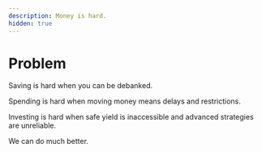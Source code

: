 ```yaml
---
description: Money is hard.
hidden: true
---
```


# Problem

Saving is hard when you can be debanked.

Spending is hard when moving money means delays and restrictions.

Investing is hard when safe yield is inaccessible and advanced strategies are unreliable.

We can do much better.

